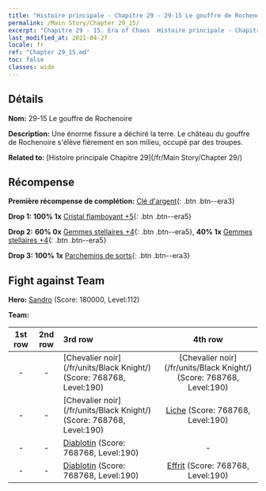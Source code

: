 ```yaml
---
title: "Histoire principale - Chapitre 29 - 29-15 Le gouffre de Rochenoire"
permalink: /Main Story/Chapter 29_15/
excerpt: "Chapitre 29 - 15. Era of Chaos  Histoire principale - Chapitre 29_15. 29-15 Le gouffre de Rochenoire"
last_modified_at: 2021-04-27
locale: fr
ref: "Chapter 29_15.md"
toc: false
classes: wide
---
```


## Détails

 **Nom:** 29-15 Le gouffre de Rochenoire

 **Description:** Une énorme fissure a déchiré la terre. Le château du gouffre de Rochenoire s'élève fièrement en son milieu, occupé par des troupes.

 **Related to:** [Histoire principale Chapitre 29](/fr/Main Story/Chapter 29/)

## Récompense

 **Première récompense de complétion:** [Clé d'argent](/ItemsFR/con_693/){: .btn .btn--era3}

 **Drop 1:** **100% 1x** [Cristal flamboyant +5](/ItemsFR/mat_101/){: .btn .btn--era5}

 **Drop 2:** **60% 0x** [Gemmes stellaires +4](/ItemsFR/mat_93/){: .btn .btn--era5}, **40% 1x** [Gemmes stellaires +4](/ItemsFR/mat_93/){: .btn .btn--era5}

 **Drop 3:** **100% 1x** [Parchemins de sorts](/ItemsFR/con_694/){: .btn .btn--era3}


## Fight against Team
 **Hero:** [Sandro](/fr/heroes/Sandro/) (Score: 180000, Level:112)

 **Team:**


  | 1st row | 2nd row | 3rd row | 4th row |
  |:----:|:----:|:----|:----:|
  | - | - | [Chevalier noir](/fr/units/Black Knight/) (Score: 768768, Level:190)  | [Chevalier noir](/fr/units/Black Knight/) (Score: 768768, Level:190)  |
  | - | - | [Chevalier noir](/fr/units/Black Knight/) (Score: 768768, Level:190)  | [Liche](/fr/units/Lich/) (Score: 768768, Level:190)  |
  | - | - | [Diablotin](/fr/units/Imp/) (Score: 768768, Level:190)  | - |
  | - | - | [Diablotin](/fr/units/Imp/) (Score: 768768, Level:190)  | [Effrit](/fr/units/Efreeti/) (Score: 768768, Level:190)  |


